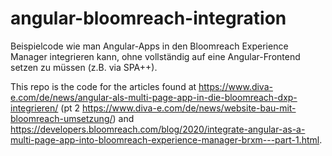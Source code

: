 # angular-bloomreach-integration
Beispielcode wie man Angular-Apps in den Bloomreach Experience Manager integrieren kann, ohne vollständig auf eine Angular-Frontend setzen zu müssen (z.B. via SPA++).

This repo is the code for the articles found at https://www.diva-e.com/de/news/angular-als-multi-page-app-in-die-bloomreach-dxp-integrieren/ (pt 2 https://www.diva-e.com/de/news/website-bau-mit-bloomreach-umsetzung/) and https://developers.bloomreach.com/blog/2020/integrate-angular-as-a-multi-page-app-into-bloomreach-experience-manager-brxm---part-1.html.
